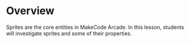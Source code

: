 # Overview

Sprites are the core entities in MakeCode Arcade. In this lesson, students will investigate sprites and some of their properties.
